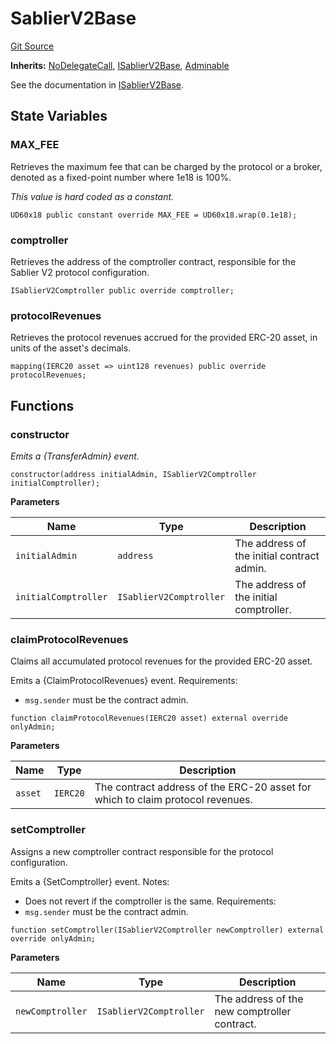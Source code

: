 # SablierV2Base

[Git Source](https://github.com/sablier-labs/v2-core/blob/release/src/abstracts/SablierV2Base.sol)

**Inherits:** [NoDelegateCall](/docs/contracts/v2/reference/core/abstracts/abstract.NoDelegateCall.md),
[ISablierV2Base](/docs/contracts/v2/reference/core/interfaces/interface.ISablierV2Base.md),
[Adminable](/docs/contracts/v2/reference/core/abstracts/abstract.Adminable.md)

See the documentation in [ISablierV2Base](/docs/contracts/v2/reference/core/interfaces/interface.ISablierV2Base.md).

## State Variables

### MAX_FEE

Retrieves the maximum fee that can be charged by the protocol or a broker, denoted as a fixed-point number where 1e18 is
100%.

_This value is hard coded as a constant._

```solidity
UD60x18 public constant override MAX_FEE = UD60x18.wrap(0.1e18);
```

### comptroller

Retrieves the address of the comptroller contract, responsible for the Sablier V2 protocol configuration.

```solidity
ISablierV2Comptroller public override comptroller;
```

### protocolRevenues

Retrieves the protocol revenues accrued for the provided ERC-20 asset, in units of the asset's decimals.

```solidity
mapping(IERC20 asset => uint128 revenues) public override protocolRevenues;
```

## Functions

### constructor

_Emits a {TransferAdmin} event._

```solidity
constructor(address initialAdmin, ISablierV2Comptroller initialComptroller);
```

**Parameters**

| Name                 | Type                    | Description                                |
| -------------------- | ----------------------- | ------------------------------------------ |
| `initialAdmin`       | `address`               | The address of the initial contract admin. |
| `initialComptroller` | `ISablierV2Comptroller` | The address of the initial comptroller.    |

### claimProtocolRevenues

Claims all accumulated protocol revenues for the provided ERC-20 asset.

Emits a {ClaimProtocolRevenues} event. Requirements:

- `msg.sender` must be the contract admin.

```solidity
function claimProtocolRevenues(IERC20 asset) external override onlyAdmin;
```

**Parameters**

| Name    | Type     | Description                                                                    |
| ------- | -------- | ------------------------------------------------------------------------------ |
| `asset` | `IERC20` | The contract address of the ERC-20 asset for which to claim protocol revenues. |

### setComptroller

Assigns a new comptroller contract responsible for the protocol configuration.

Emits a {SetComptroller} event. Notes:

- Does not revert if the comptroller is the same. Requirements:
- `msg.sender` must be the contract admin.

```solidity
function setComptroller(ISablierV2Comptroller newComptroller) external override onlyAdmin;
```

**Parameters**

| Name             | Type                    | Description                                  |
| ---------------- | ----------------------- | -------------------------------------------- |
| `newComptroller` | `ISablierV2Comptroller` | The address of the new comptroller contract. |
